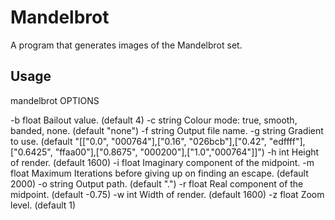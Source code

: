 # Mandelbrot

A program that generates images of the Mandelbrot set.

## Usage

mandelbrot OPTIONS

-b float
    Bailout value. (default 4)
-c string
    Colour mode: true, smooth, banded, none. (default "none")
-f string
    Output file name.
-g string
    Gradient to use. (default "[[\"0.0\", \"000764\"],[\"0.16\", \"026bcb\"],[\"0.42\", \"edffff\"],[\"0.6425\", \"ffaa00\"],[\"0.8675\", \"000200\"],[\"1.0\",\"000764\"]]")
-h int
    Height of render. (default 1600)
-i float
    Imaginary component of the midpoint.
-m float
    Maximum Iterations before giving up on finding an escape. (default 2000)
-o string
    Output path. (default ".")
-r float
    Real component of the midpoint. (default -0.75)
-w int
    Width of render. (default 1600)
-z float
    Zoom level. (default 1)
